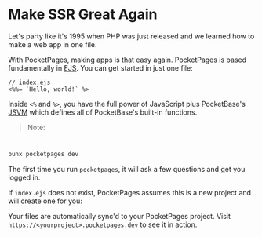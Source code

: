 # Make SSR Great Again

Let's party like it's 1995 when PHP was just released and we learned how to make a web app in one file.

With PocketPages, making apps is that easy again. PocketPages is based fundamentally in [EJS](https://ejs.co/). You can get started in just one file:

```ejs
// index.ejs
<%%= `Hello, world!` %>
```

Inside `<%` and `%>`, you have the full power of JavaScript plus PocketBase's [JSVM](https://pocketbase.io/jsvm/index.html) which defines all of PocketBase's built-in functions.

> Note:

#

```bash
bunx pocketpages dev
```

The first time you run `pocketpages`, it will ask a few questions and get you logged in.

If `index.ejs` does not exist, PocketPages assumes this is a new project and will create one for you:

Your files are automatically sync'd to your PocketPages project. Visit `https://<yourproject>.pocketpages.dev` to see it in action.
